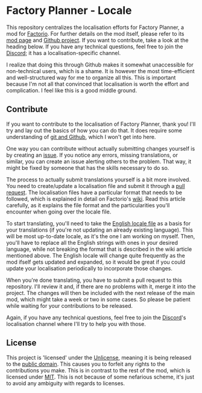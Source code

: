 # Factory Planner - Locale

This repository centralizes the localisation efforts for Factory Planner, a mod for [Factorio](https://www.factorio.com). For further details on the mod itself, please refer to its [mod page](https://mods.factorio.com/mod/factoryplanner) and [Github project](https://github.com/ClaudeMetz/FactoryPlanner). If you want to contribute, take a look at the heading below. If you have any technical questions, feel free to join the [Discord](https://discord.gg/ABqNEQc); it has a localisation-specific channel.

I realize that doing this through Github makes it somewhat unaccessible for non-technical users, which is a shame. It is however the most time-efficient and well-structured way for me to organize all this. This is important because I'm not all that convinced that localisation is worth the effort and complication. I feel like this is a good middle ground.

## Contribute

If you want to contribute to the localisation of Factory Planner, thank you! I'll try and lay out the basics of how you can do that. It does require some understanding of [git and Github](https://guides.github.com/introduction/git-handbook/), which I won't get into here.

One way you can contribute without actually submitting changes yourself is by creating an [issue](https://help.github.com/en/github/managing-your-work-on-github/creating-an-issue). If you notice any errors, missing translations, or similar, you can create an issue alerting others to the problem. That way, it might be fixed by someone that has the skills necessary to do so.

The process to actually submit translations yourself is a bit more involved. You need to create/update a localisation file and submit it through a [pull request](https://help.github.com/en/github/collaborating-with-issues-and-pull-requests/about-pull-requests). The localisation files have a particular format that needs to be followed, which is explained in detail on Factorio's [wiki](https://wiki.factorio.com/Tutorial:Localisation). Read this article carefully, as it explains the file format and the particularities you'll encounter when going over the locale file.

To start translating, you'll need to take the [English locale file](https://github.com/ClaudeMetz/FactoryPlanner/blob/master/modfiles/locale/en/config.cfg) as a basis for your translations (if you're not updating an already existing language). This will be most up-to-date locale, as it's the one I am working on myself. Then, you'll have to replace all the English strings with ones in your desired language, while not breaking the format that is described in the wiki article mentioned above. The English locale will change quite frequently as the mod ifself gets updated and expanded, so it would be great if you could update your localisation periodically to incorporate those changes.

When you're done translating, you have to submit a pull request to this repository. I'll review it and, if there are no problems with it, merge it into the project. The changes will then be included with the next release of the main mod, which might take a week or two in some cases. So please be patient while waiting for your contributions to be released.

Again, if you have any technical questions, feel free to join the [Discord](https://discord.gg/ABqNEQc)'s localisation channel where I'll try to help you with those.

## License

This project is 'licensed' under the [Unlicense](https://unlicense.org), meaning it is being released to the [public domain](https://en.wikipedia.org/wiki/Public_domain). This causes  you to forfeit any rights to the contributions you make. This is in contrast to the rest of the mod, which is licensed under [MIT](https://en.wikipedia.org/wiki/Public_domain). This is not because of some nefarious scheme, it's just to avoid any ambiguity with regards to licenses.
